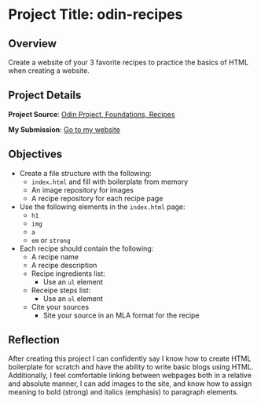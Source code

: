 # Project Title: odin-recipes

## Overview
Create a website of your 3 favorite recipes to practice the basics of HTML when creating a website.

## Project Details
**Project Source**: [Odin Project, Foundations, Recipes](https://www.theodinproject.com/lessons/foundations-recipes)

**My Submission**: [Go to my website](https://14thommi.github.io/odin-recipes/)

## Objectives
- Create a file structure with the following:
  - `index.html` and fill with boilerplate from memory
  - An image repository for images
  - A recipe repository for each recipe page
- Use the following elements in the `index.html` page:
  - `h1`
  - `img`
  - `a`
  - `em` or `strong`
- Each recipe should contain the following:
  - A recipe name
  - A recipe description
  - Recipe ingredients list:
    - Use an `ul` element
  - Receipe steps list:
    - Use an `ol` element
  - Cite your sources
    - Site your source in an MLA format for the recipe

## Reflection
After creating this project I can confidently say I know how to create HTML boilerplate for scratch and have the ability to write basic blogs using HTML. Additionally, I feel comfortable linking between webpages both in a relative and absolute manner, I can add images to the site, and know how to assign meaning to bold (strong) and italics (emphasis) to paragraph elements.
